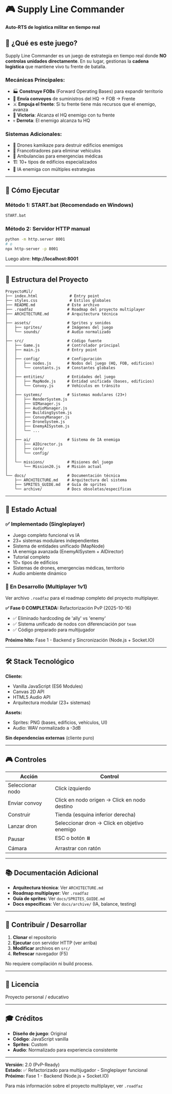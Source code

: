 # 🎮 Supply Line Commander

**Auto-RTS de logística militar en tiempo real**

## 📖 ¿Qué es este juego?

Supply Line Commander es un juego de estrategia en tiempo real donde **NO controlas unidades directamente**. En su lugar, gestionas la **cadena logística** que mantiene vivo tu frente de batalla.

### Mecánicas Principales:
- 🏭 **Construye FOBs** (Forward Operating Bases) para expandir territorio
- 🚛 **Envía convoyes** de suministros del HQ → FOB → Frente
- ⚔️ **Empuja el frente**: Si tu frente tiene más recursos que el enemigo, avanza
- 🎯 **Victoria**: Alcanza el HQ enemigo con tu frente
- 💀 **Derrota**: El enemigo alcanza tu HQ

### Sistemas Adicionales:
- 🚁 Drones kamikaze para destruir edificios enemigos
- 🎯 Francotiradores para eliminar vehículos
- 🏥 Ambulancias para emergencias médicas
- 🏗️ 10+ tipos de edificios especializados
- 🤖 IA enemiga con múltiples estrategias

---

## 🚀 Cómo Ejecutar

### Método 1: START.bat (Recomendado en Windows)
```bash
START.bat
```

### Método 2: Servidor HTTP manual
```bash
python -m http.server 8001
# o
npx http-server -p 8001
```

Luego abre: **http://localhost:8001**

---

## 📁 Estructura del Proyecto

```
ProyectoMil/
├── index.html              # Entry point
├── styles.css              # Estilos globales
├── README.md              # Este archivo
├── .roadfaz               # Roadmap del proyecto multiplayer
├── ARCHITECTURE.md        # Arquitectura técnica
│
├── assets/                # Sprites y sonidos
│   ├── sprites/           # Imágenes del juego
│   └── sounds/            # Audio normalizado
│
├── src/                   # Código fuente
│   ├── Game.js            # Controlador principal
│   ├── main.js            # Entry point
│   │
│   ├── config/            # Configuración
│   │   ├── nodes.js       # Nodos del juego (HQ, FOB, edificios)
│   │   └── constants.js   # Constantes globales
│   │
│   ├── entities/          # Entidades del juego
│   │   ├── MapNode.js     # Entidad unificada (bases, edificios)
│   │   └── Convoy.js      # Vehículos en tránsito
│   │
│   ├── systems/           # Sistemas modulares (23+)
│   │   ├── RenderSystem.js
│   │   ├── UIManager.js
│   │   ├── AudioManager.js
│   │   ├── BuildingSystem.js
│   │   ├── ConvoyManager.js
│   │   ├── DroneSystem.js
│   │   ├── EnemyAISystem.js
│   │   └── ...
│   │
│   ├── ai/                # Sistema de IA enemiga
│   │   ├── AIDirector.js
│   │   ├── core/
│   │   └── config/
│   │
│   └── missions/          # Misiones del juego
│       └── Mission20.js   # Misión actual
│
└── docs/                  # Documentación técnica
    ├── ARCHITECTURE.md    # Arquitectura del sistema
    ├── SPRITES_GUIDE.md   # Guía de sprites
    └── archive/           # Docs obsoletas/específicas
```

---

## 🎯 Estado Actual

### ✅ Implementado (Singleplayer)
- Juego completo funcional vs IA
- 23+ sistemas modulares independientes
- Sistema de entidades unificado (MapNode)
- IA enemiga avanzada (EnemyAISystem + AIDirector)
- Tutorial completo
- 10+ tipos de edificios
- Sistemas de drones, emergencias médicas, territorio
- Audio ambiente dinámico

### 🔄 En Desarrollo (Multiplayer 1v1)
Ver archivo `.roadfaz` para el roadmap completo del proyecto multiplayer.

**✅ Fase 0 COMPLETADA:** Refactorización PvP (2025-10-16)
- ✅ Eliminado hardcoding de 'ally' vs 'enemy'
- ✅ Sistema unificado de nodos con diferenciación por `team`
- ✅ Código preparado para multijugador

**Próximo hito:** Fase 1 - Backend y Sincronización (Node.js + Socket.IO)

---

## 🛠️ Stack Tecnológico

**Cliente:**
- Vanilla JavaScript (ES6 Modules)
- Canvas 2D API
- HTML5 Audio API
- Arquitectura modular (23+ sistemas)

**Assets:**
- Sprites: PNG (bases, edificios, vehículos, UI)
- Audio: WAV normalizado a -3dB

**Sin dependencias externas** (cliente puro)

---

## 🎮 Controles

| Acción | Control |
|--------|---------|
| Seleccionar nodo | Click izquierdo |
| Enviar convoy | Click en nodo origen → Click en nodo destino |
| Construir | Tienda (esquina inferior derecha) |
| Lanzar dron | Seleccionar dron → Click en objetivo enemigo |
| Pausar | ESC o botón ⏸️ |
| Cámara | Arrastrar con ratón |

---

## 📚 Documentación Adicional

- **Arquitectura técnica**: Ver `ARCHITECTURE.md`
- **Roadmap multiplayer**: Ver `.roadfaz`
- **Guía de sprites**: Ver `docs/SPRITES_GUIDE.md`
- **Docs específicas**: Ver `docs/archive/` (IA, balance, testing)

---

## 🤝 Contribuir / Desarrollar

1. **Clonar** el repositorio
2. **Ejecutar** con servidor HTTP (ver arriba)
3. **Modificar** archivos en `src/`
4. **Refrescar** navegador (F5)

No requiere compilación ni build process.

---

## 📜 Licencia

Proyecto personal / educativo

---

## 🎓 Créditos

- **Diseño de juego**: Original
- **Código**: JavaScript vanilla
- **Sprites**: Custom
- **Audio**: Normalizado para experiencia consistente

---

**Versión:** 2.0 (PvP-Ready)  
**Estado:** ✅ Refactorizado para multijugador - Singleplayer funcional  
**Próximo:** Fase 1 - Backend (Node.js + Socket.IO)

Para más información sobre el proyecto multiplayer, ver `.roadfaz`

